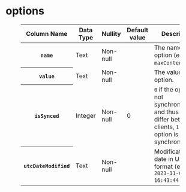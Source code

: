 # options
<figure class="table"><table><thead><tr><th>Column Name</th><th>Data Type</th><th>Nullity</th><th>Default value</th><th>Description</th></tr></thead><tbody><tr><th><code>name</code></th><td>Text</td><td>Non-null</td><td>&nbsp;</td><td>The name of option (e.g. <code>maxContentWidth</code>)</td></tr><tr><th><code>value</code></th><td>Text</td><td>Non-null</td><td>&nbsp;</td><td>The value of the option.</td></tr><tr><th><code>isSynced</code></th><td>Integer</td><td>Non-null</td><td>0</td><td><code>0</code> if the option is not synchronized and thus can differ between clients, <code>1</code> if the option is synchronized.</td></tr><tr><th><code>utcDateModified</code></th><td>Text</td><td>Non-null</td><td>&nbsp;</td><td>Modification date in UTC format (e.g. <code>2023-11-08 16:43:44.204Z</code>)</td></tr></tbody></table></figure>